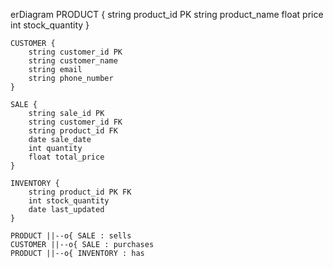 erDiagram
    PRODUCT {
        string product_id PK
        string product_name
        float price
        int stock_quantity
    }

    CUSTOMER {
        string customer_id PK
        string customer_name
        string email
        string phone_number
    }

    SALE {
        string sale_id PK
        string customer_id FK
        string product_id FK
        date sale_date
        int quantity
        float total_price
    }

    INVENTORY {
        string product_id PK FK
        int stock_quantity
        date last_updated
    }

    PRODUCT ||--o{ SALE : sells
    CUSTOMER ||--o{ SALE : purchases
    PRODUCT ||--o{ INVENTORY : has
